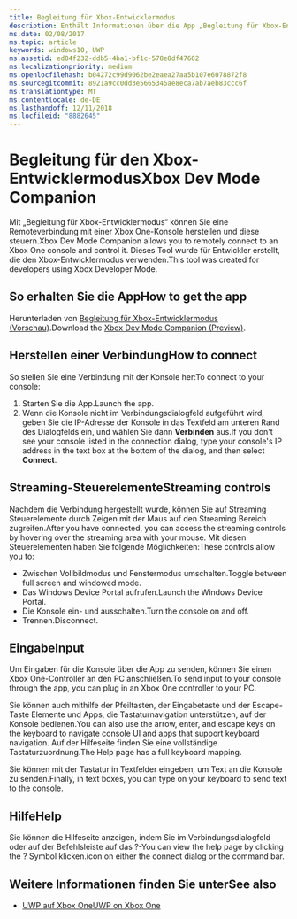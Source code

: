 ```yaml
---
title: Begleitung für Xbox-Entwicklermodus
description: Enthält Informationen über die App „Begleitung für Xbox-Entwicklermodus“.
ms.date: 02/08/2017
ms.topic: article
keywords: windows10, UWP
ms.assetid: ed84f232-ddb5-4ba1-bf1c-578e8df47602
ms.localizationpriority: medium
ms.openlocfilehash: b04272c99d9062be2eaea27aa5b107e6078872f8
ms.sourcegitcommit: 8921a9cc0dd3e5665345ae8eca7ab7aeb83ccc6f
ms.translationtype: MT
ms.contentlocale: de-DE
ms.lasthandoff: 12/11/2018
ms.locfileid: "8882645"
---
```

# <a name="xbox-dev-mode-companion"></a><span data-ttu-id="e56c8-104">Begleitung für den Xbox-Entwicklermodus</span><span class="sxs-lookup"><span data-stu-id="e56c8-104">Xbox Dev Mode Companion</span></span>

<span data-ttu-id="e56c8-105">Mit „Begleitung für Xbox-Entwicklermodus“ können Sie eine Remoteverbindung mit einer Xbox One-Konsole herstellen und diese steuern.</span><span class="sxs-lookup"><span data-stu-id="e56c8-105">Xbox Dev Mode Companion allows you to remotely connect to an Xbox One console and control it.</span></span> <span data-ttu-id="e56c8-106">Dieses Tool wurde für Entwickler erstellt, die den Xbox-Entwicklermodus verwenden.</span><span class="sxs-lookup"><span data-stu-id="e56c8-106">This tool was created for developers using Xbox Developer Mode.</span></span>

## <a name="how-to-get-the-app"></a><span data-ttu-id="e56c8-107">So erhalten Sie die App</span><span class="sxs-lookup"><span data-stu-id="e56c8-107">How to get the app</span></span>  
<span data-ttu-id="e56c8-108">Herunterladen von [Begleitung für Xbox-Entwicklermodus (Vorschau)](https://www.microsoft.com/store/p/xbox-dev-mode-companion/9nblggh519cp).</span><span class="sxs-lookup"><span data-stu-id="e56c8-108">Download the [Xbox Dev Mode Companion (Preview)](https://www.microsoft.com/store/p/xbox-dev-mode-companion/9nblggh519cp).</span></span>

## <a name="how-to-connect"></a><span data-ttu-id="e56c8-109">Herstellen einer Verbindung</span><span class="sxs-lookup"><span data-stu-id="e56c8-109">How to connect</span></span>   
<span data-ttu-id="e56c8-110">So stellen Sie eine Verbindung mit der Konsole her:</span><span class="sxs-lookup"><span data-stu-id="e56c8-110">To connect to your console:</span></span>

1. <span data-ttu-id="e56c8-111">Starten Sie die App.</span><span class="sxs-lookup"><span data-stu-id="e56c8-111">Launch the app.</span></span>   
2. <span data-ttu-id="e56c8-112">Wenn die Konsole nicht im Verbindungsdialogfeld aufgeführt wird, geben Sie die IP-Adresse der Konsole in das Textfeld am unteren Rand des Dialogfelds ein, und wählen Sie dann **Verbinden** aus.</span><span class="sxs-lookup"><span data-stu-id="e56c8-112">If you don't see your console listed in the connection dialog, type your console's IP address in the text box at the bottom of the dialog, and then select **Connect**.</span></span>

## <a name="streaming-controls"></a><span data-ttu-id="e56c8-113">Streaming-Steuerelemente</span><span class="sxs-lookup"><span data-stu-id="e56c8-113">Streaming controls</span></span>
<span data-ttu-id="e56c8-114">Nachdem die Verbindung hergestellt wurde, können Sie auf Streaming Steuerelemente durch Zeigen mit der Maus auf den Streaming Bereich zugreifen.</span><span class="sxs-lookup"><span data-stu-id="e56c8-114">After you have connected, you can access the streaming controls by hovering over the streaming area with your mouse.</span></span> <span data-ttu-id="e56c8-115">Mit diesen Steuerelementen haben Sie folgende Möglichkeiten:</span><span class="sxs-lookup"><span data-stu-id="e56c8-115">These controls allow you to:</span></span>
* <span data-ttu-id="e56c8-116">Zwischen Vollbildmodus und Fenstermodus umschalten.</span><span class="sxs-lookup"><span data-stu-id="e56c8-116">Toggle between full screen and windowed mode.</span></span>
* <span data-ttu-id="e56c8-117">Das Windows Device Portal aufrufen.</span><span class="sxs-lookup"><span data-stu-id="e56c8-117">Launch the Windows Device Portal.</span></span>
* <span data-ttu-id="e56c8-118">Die Konsole ein- und ausschalten.</span><span class="sxs-lookup"><span data-stu-id="e56c8-118">Turn the console on and off.</span></span>
* <span data-ttu-id="e56c8-119">Trennen.</span><span class="sxs-lookup"><span data-stu-id="e56c8-119">Disconnect.</span></span>

## <a name="input"></a><span data-ttu-id="e56c8-120">Eingabe</span><span class="sxs-lookup"><span data-stu-id="e56c8-120">Input</span></span>
<span data-ttu-id="e56c8-121">Um Eingaben für die Konsole über die App zu senden, können Sie einen Xbox One-Controller an den PC anschließen.</span><span class="sxs-lookup"><span data-stu-id="e56c8-121">To send input to your console through the app, you can plug in an Xbox One controller to your PC.</span></span>   
    
<span data-ttu-id="e56c8-122">Sie können auch mithilfe der Pfeiltasten, der Eingabetaste und der Escape-Taste Elemente und Apps, die Tastaturnavigation unterstützen, auf der Konsole bedienen.</span><span class="sxs-lookup"><span data-stu-id="e56c8-122">You can also use the arrow, enter, and escape keys on the keyboard to navigate console UI and apps that support keyboard navigation.</span></span> <span data-ttu-id="e56c8-123">Auf der Hilfeseite finden Sie eine vollständige Tastaturzuordnung.</span><span class="sxs-lookup"><span data-stu-id="e56c8-123">The Help page has a full keyboard mapping.</span></span>   
   
<span data-ttu-id="e56c8-124">Sie können mit der Tastatur in Textfelder eingeben, um Text an die Konsole zu senden.</span><span class="sxs-lookup"><span data-stu-id="e56c8-124">Finally, in text boxes, you can type on your keyboard to send text to the console.</span></span>   

## <a name="help"></a><span data-ttu-id="e56c8-125">Hilfe</span><span class="sxs-lookup"><span data-stu-id="e56c8-125">Help</span></span>
<span data-ttu-id="e56c8-126">Sie können die Hilfeseite anzeigen, indem Sie im Verbindungsdialogfeld oder auf der Befehlsleiste auf das ?-</span><span class="sxs-lookup"><span data-stu-id="e56c8-126">You can view the help page by clicking the ?</span></span> <span data-ttu-id="e56c8-127">Symbol klicken.</span><span class="sxs-lookup"><span data-stu-id="e56c8-127">icon on either the connect dialog or the command bar.</span></span>

## <a name="see-also"></a><span data-ttu-id="e56c8-128">Weitere Informationen finden Sie unter</span><span class="sxs-lookup"><span data-stu-id="e56c8-128">See also</span></span>
- [<span data-ttu-id="e56c8-129">UWP auf Xbox One</span><span class="sxs-lookup"><span data-stu-id="e56c8-129">UWP on Xbox One</span></span>](index.md)
